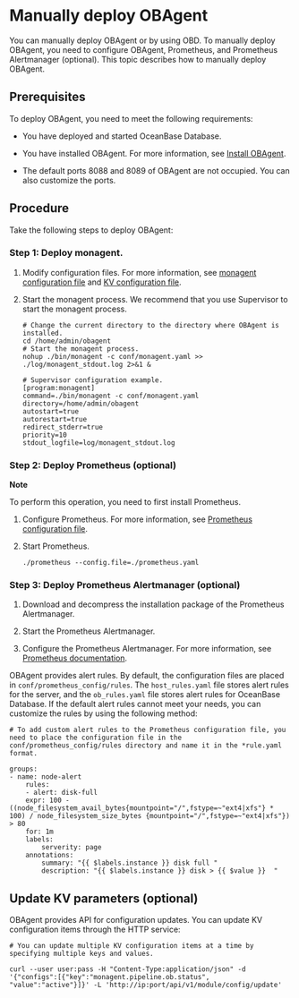 Manually deploy OBAgent 
============================================

You can manually deploy OBAgent or by using OBD. To manually deploy OBAgent, you need to configure OBAgent, Prometheus, and Prometheus Alertmanager (optional). This topic describes how to manually deploy OBAgent. 

Prerequisites 
----------------------------------

To deploy OBAgent, you need to meet the following requirements:

* You have deployed and started OceanBase Database.

  

* You have installed OBAgent. For more information, see [Install OBAgent](https://github.com/oceanbase/obagent/blob/master/docs/install-and-deploy/install-obagent.md).

  

* The default ports 8088 and 8089 of OBAgent are not occupied. You can also customize the ports.

  




Procedure 
------------------------------

Take the following steps to deploy OBAgent:

### Step 1: Deploy monagent. 

1. Modify configuration files. For more information, see [monagent configuration file](/en-US/9.supporting-tools/2.ob-agent/2.configuration-reference/2.monagent-configuration-file.md) and [KV configuration file](/en-US/9.supporting-tools/2.ob-agent/2.configuration-reference/1.kv-configuration-file.md).

   

2. Start the monagent process. We recommend that you use Supervisor to start the monagent process. 

   ```unknow
   # Change the current directory to the directory where OBAgent is installed.
   cd /home/admin/obagent
   # Start the monagent process.
   nohup ./bin/monagent -c conf/monagent.yaml >> ./log/monagent_stdout.log 2>&1 &
   ```

   

   ```unknow
   # Supervisor configuration example.
   [program:monagent]
   command=./bin/monagent -c conf/monagent.yaml
   directory=/home/admin/obagent
   autostart=true
   autorestart=true
   redirect_stderr=true
   priority=10
   stdout_logfile=log/monagent_stdout.log
   ```

   




### Step 2: Deploy Prometheus (optional) 

**Note**



To perform this operation, you need to first install Prometheus.

1. Configure Prometheus. For more information, see [Prometheus configuration file](/en-US/9.supporting-tools/2.ob-agent/2.configuration-reference/3.prometheus-configuration-file.md).

   

2. Start Prometheus. 

   ```unknow
   ./prometheus --config.file=./prometheus.yaml
   ```

   




### Step 3: Deploy Prometheus Alertmanager (optional) 

1. Download and decompress the installation package of the Prometheus Alertmanager.

   

2. Start the Prometheus Alertmanager.

   

3. Configure the Prometheus Alertmanager. For more information, see [Prometheus documentation](https://www.prometheus.io/docs/alerting/latest/configuration/).

   




OBAgent provides alert rules. By default, the configuration files are placed in `conf/prometheus_config/rules`. The `host_rules.yaml` file stores alert rules for the server, and the `ob_rules.yaml` file stores alert rules for OceanBase Database. If the default alert rules cannot meet your needs, you can customize the rules by using the following method:

```unknow
# To add custom alert rules to the Prometheus configuration file, you need to place the configuration file in the conf/prometheus_config/rules directory and name it in the *rule.yaml format. 

groups:
- name: node-alert
    rules:
    - alert: disk-full
    expr: 100 - ((node_filesystem_avail_bytes{mountpoint="/",fstype=~"ext4|xfs"} * 100) / node_filesystem_size_bytes {mountpoint="/",fstype=~"ext4|xfs"}) > 80
    for: 1m
    labels:
        serverity: page
    annotations:
        summary: "{{ $labels.instance }} disk full "
        description: "{{ $labels.instance }} disk > {{ $value }}  "
```



Update KV parameters (optional) 
----------------------------------------------------

OBAgent provides API for configuration updates. You can update KV configuration items through the HTTP service:

```unknow
# You can update multiple KV configuration items at a time by specifying multiple keys and values. 

curl --user user:pass -H "Content-Type:application/json" -d '{"configs":[{"key":"monagent.pipeline.ob.status", "value":"active"}]}' -L 'http://ip:port/api/v1/module/config/update'
```


